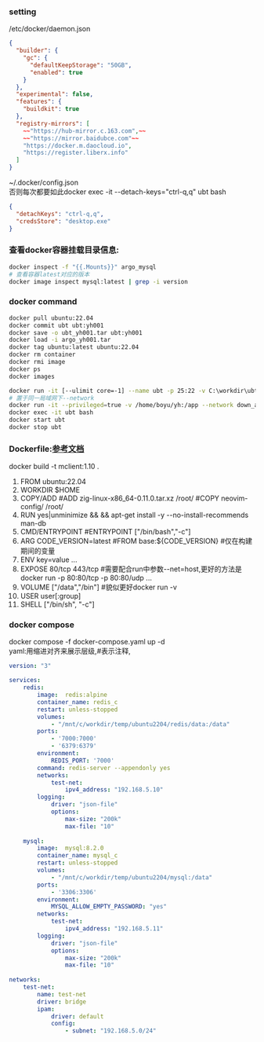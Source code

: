### setting
/etc/docker/daemon.json
```json
{
  "builder": {
    "gc": {
      "defaultKeepStorage": "50GB",
      "enabled": true
    }
  },
  "experimental": false,
  "features": {
    "buildkit": true
  },
  "registry-mirrors": [
    ~~"https://hub-mirror.c.163.com",~~
    ~~"https://mirror.baidubce.com"~~
    "https://docker.m.daocloud.io",
    "https://register.liberx.info"
  ]
}
```
~/.docker/config.json  
否则每次都要如此docker exec -it --detach-keys="ctrl-q,q" ubt bash
```json
{
  "detachKeys": "ctrl-q,q",
  "credsStore": "desktop.exe"
}
```

### 查看docker容器挂载目录信息:
```bash
docker inspect -f "{{.Mounts}}" argo_mysql
# 查看容器latest对应的版本
docker image inspect mysql:latest | grep -i version
```

### docker command
```bash
docker pull ubuntu:22.04
docker commit ubt ubt:yh001
docker save -o ubt_yh001.tar ubt:yh001
docker load -i argo_yh001.tar
docker tag ubuntu:latest ubuntu:22.04
docker rm container
docker rmi image
docker ps
docker images

docker run -it [--ulimit core=-1] --name ubt -p 25:22 -v C:\workdir\ubt:/root ubuntu:22.04 /bin/bash
# 置于同一局域网下--network
docker run -it --privileged=true -v /home/boyu/yh:/app --network down_argo-net --name ninja_yh03 -p 39:22 argo:yh001 bash
docker exec -it ubt bash
docker start ubt
docker stop ubt
```

### Dockerfile:[参考文档](https://docs.docker.com/engine/reference/builder/)
docker build -t mclient:1.10 .
1. FROM ubuntu:22.04
2. WORKDIR $HOME
3. COPY/ADD #ADD zig-linux-x86_64-0.11.0.tar.xz /root/ #COPY neovim-config/ /root/
4. RUN yes|unminimize && && apt-get install -y --no-install-recommends man-db
5. CMD/ENTRYPOINT #ENTRYPOINT ["/bin/bash","-c"]
6. ARG CODE_VERSION=latest #FROM base:${CODE_VERSION} #仅在构建期间的变量
7. ENV key=value ...
8. EXPOSE 80/tcp 443/tcp #需要配合run中参数--net=host,更好的方法是docker run -p 80:80/tcp -p 80:80/udp ...
9. VOLUME ["/data","/bin"] #貌似更好docker run -v
10. USER user[:group]
11. SHELL ["/bin/sh", "-c"]

### docker compose
docker compose -f docker-compose.yaml up -d  
yaml:用缩进对齐来展示层级,#表示注释,
```yaml
version: "3"

services:
    redis:
        image:  redis:alpine
        container_name: redis_c
        restart: unless-stopped
        volumes:
            - "/mnt/c/workdir/temp/ubuntu2204/redis/data:/data"
        ports:
            - '7000:7000'
            - '6379:6379'
        environment:
            REDIS_PORT: '7000'
        command: redis-server --appendonly yes
        networks:
            test-net:
                ipv4_address: "192.168.5.10"
        logging:
            driver: "json-file"
            options:
                max-size: "200k"
                max-file: "10"
                
    mysql:
        image:  mysql:8.2.0
        container_name: mysql_c
        restart: unless-stopped
        volumes:
            - "/mnt/c/workdir/temp/ubuntu2204/mysql:/data"
        ports:
            - '3306:3306'
        environment:
            MYSQL_ALLOW_EMPTY_PASSWORD: "yes"
        networks:
            test-net:
                ipv4_address: "192.168.5.11"
        logging:
            driver: "json-file"
            options:
                max-size: "200k"
                max-file: "10"
         
networks:
    test-net:
        name: test-net
        driver: bridge
        ipam:
            driver: default
            config:
                - subnet: "192.168.5.0/24"

```

